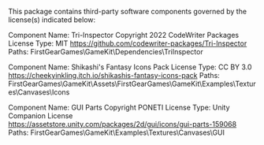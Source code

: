 This package contains third-party software components governed by the license(s) indicated below:



Component Name: Tri-Inspector
Copyright 2022 CodeWriter Packages
License Type: MIT
https://github.com/codewriter-packages/Tri-Inspector
Paths:	FirstGearGames\GameKit\Dependencies\TriInspector



Component Name: Shikashi's Fantasy Icons Pack
License Type: CC BY 3.0
https://cheekyinkling.itch.io/shikashis-fantasy-icons-pack
Paths:	FirstGearGames\GameKit\Assets\FirstGearGames\GameKit\Examples\Textures\Canvases\Icons



Component Name: GUI Parts
Copyright PONETI
License Type: Unity Companion License
https://assetstore.unity.com/packages/2d/gui/icons/gui-parts-159068
Paths:	FirstGearGames\GameKit\Examples\Textures\Canvases\GUI